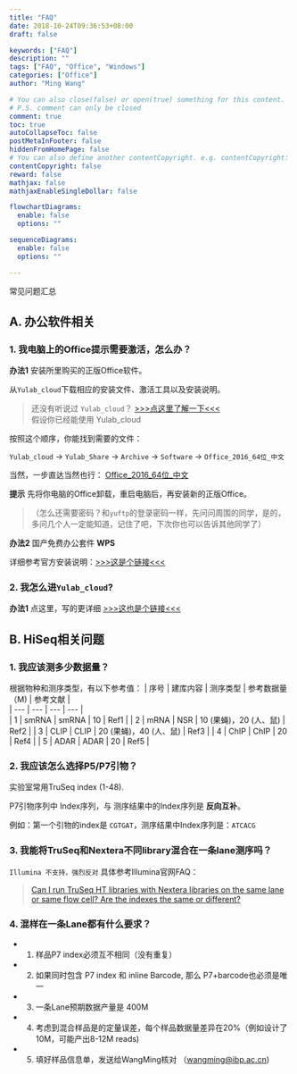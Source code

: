 ```yaml
---
title: "FAQ"
date: 2018-10-24T09:36:53+08:00
draft: false

keywords: ["FAQ"]
description: ""
tags: ["FAQ", "Office", "Windows"]
categories: ["Office"]
author: "Ming Wang"

# You can also close(false) or open(true) something for this content.
# P.S. comment can only be closed
comment: true
toc: true
autoCollapseToc: false
postMetaInFooter: false
hiddenFromHomePage: false
# You can also define another contentCopyright. e.g. contentCopyright: "This is another copyright."
contentCopyright: false
reward: false
mathjax: false
mathjaxEnableSingleDollar: false

flowchartDiagrams:
  enable: false
  options: ""

sequenceDiagrams: 
  enable: false
  options: ""

---
```


常见问题汇总

<!--more-->

## A. 办公软件相关

### 1. 我电脑上的Office提示需要激活，怎么办？

**办法1** 安装所里购买的正版Office软件。

从`Yulab_cloud`下载相应的安装文件、激活工具以及安装说明。

> 还没有听说过 `Yulab_cloud`？  [>>>点这里了解一下<<<](http://192.168.206.171/yulab_share/post/2018-10-19-share/)  
>假设你已经能使用 Yulab_cloud

按照这个顺序，你能找到需要的文件：

`Yulab_cloud` -> `Yulab_Share` -> `Archive` -> `Software` -> `Office_2016_64位_中文`

当然，一步直达当然也行：
[Office_2016_64位_中文](http://192.168.206.171/yulab_cloud/index.php/s/WYeBqACxcta6TT8)  

**提示** 先将你电脑的Office卸载，重启电脑后，再安装新的正版Office。


>（怎么还需要密码？和`yuftp`的登录密码一样，先问问周围的同学，是的，多问几个人一定能知道，记住了吧，下次你也可以告诉其他同学了）


**办法2** 国产免费办公套件 **WPS**

详细参考官方安装说明：[>>>这是个链接<<<](http://www.wps.cn/)


### 2. 我怎么进`Yulab_cloud`?

**办法1**  点这里，写的更详细 [>>>这也是个链接<<<](http://192.168.206.171/yulab_share/post/2018-10-19-share/)



## B. HiSeq相关问题

### 1. 我应该测多少数据量？

根据物种和测序类型，有以下参考值：
| 序号 | 建库内容 | 测序类型 | 参考数据量（M) | 参考文献 |  
| --- | --- | --- | --- |  
| 1 | smRNA | smRNA | 10  | Ref1 | 
| 2 | mRNA | NSR | 10 (果蝇)，20 (人、鼠) | Ref2 | 
| 3 | CLIP | CLIP | 20 (果蝇)，40 (人、鼠) | Ref3 |
| 4 | ChIP | ChIP | 20 | Ref4 |
| 5 | ADAR | ADAR | 20 | Ref5 |


### 2. 我应该怎么选择P5/P7引物？

实验室常用TruSeq index (1-48).

P7引物序列中 Index序列，与 测序结果中的Index序列是 **反向互补**。  

例如：第一个引物的index是 `CGTGAT`，测序结果中Index序列是：`ATCACG`

### 3. 我能将TruSeq和Nextera不同library混合在一条lane测序吗？

`Illumina 不支持，强烈反对` 具体参考Illumina官网FAQ：

> [Can I run TruSeq HT libraries with Nextera libraries on the same lane or same flow cell? Are the indexes the same or different?](https://support.illumina.com/sequencing/sequencing_kits/nextera_xt_dna_kit/questions.html)  
 
### 4. 混样在一条Lane都有什么要求？

- 1. 样品P7 index必须互不相同（没有重复）  
- 2. 如果同时包含 P7 index 和 inline Barcode, 那么 P7+barcode也必须是唯一  
- 3. 一条Lane预期数据产量是 400M  
- 4. 考虑到混合样品是的定量误差，每个样品数据量差异在20%（例如设计了10M，可能产出8-12M reads)   
- 5. 填好样品信息单，发送给WangMing核对 （wangming@ibp.ac.cn)  



<!--

## B. 实验相关

### 1. 从哪里能下载高通量测序样品信息单的模板？

### 2. 如何看UCSC genome browser?

### 3. 我想找一个基因的序列，UTR, Intron等等?

### 4. 我想做一个RNAseq分析，怎么整？

### 5. 我想学生物信息学分析，怎么整？

### 6. 我想... (还没有想好)

这里先挖坑，慢慢填吧！

-->